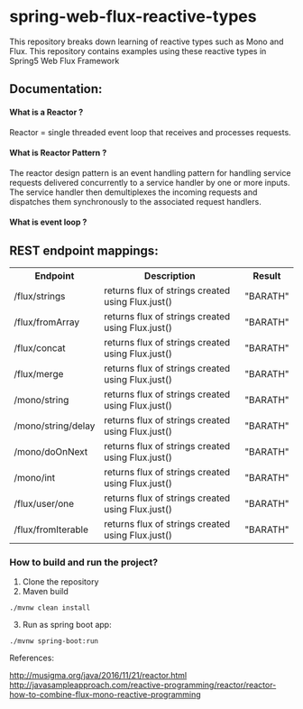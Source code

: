 # spring-web-flux-reactive-types
This repository breaks down learning of reactive types such as Mono and Flux. This repository contains examples using these reactive types in Spring5 Web Flux Framework

## Documentation:

#### What is a Reactor ? 

Reactor = single threaded event loop that receives and processes requests.

#### What is Reactor Pattern ? 

The reactor design pattern is an event handling pattern for handling service requests delivered concurrently to a service handler by one or more inputs. The service handler then demultiplexes the incoming requests and dispatches them synchronously to the associated request handlers.

#### What is event loop ?




## REST endpoint mappings:


<table>
  <tr>
    <th> Endpoint </th>
    <th> Description </th>
    <th> Result </th>
  </tr>
  <tr>
    <td>/flux/strings</td>
    <td>returns flux of strings created using Flux.just()</td>
    <td> "BARATH" </td>   
  </tr>
  <tr>
    <td>/flux/fromArray</td>
    <td>returns flux of strings created using Flux.just()</td>
    <td> "BARATH" </td>
   </tr>
   <tr>
     <td>/flux/concat</td>
      <td>returns flux of strings created using Flux.just()</td>
      <td> "BARATH" </td>
   </tr>
   <tr>  
     <td>/flux/merge</td>
    <td>returns flux of strings created using Flux.just()</td>
    <td> "BARATH" </td>  
   </tr>
   <tr>
     <td>/mono/string</td>
     <td>returns flux of strings created using Flux.just()</td>
     <td> "BARATH" </td>   
   </tr>
   <tr>
    <td>/mono/string/delay</td>
    <td>returns flux of strings created using Flux.just()</td>
    <td> "BARATH" </td>
   
   </tr>
   <tr>
     <td>/mono/doOnNext</td>
    <td>returns flux of strings created using Flux.just()</td>
    <td> "BARATH" </td>   
   </tr>
   <tr>
     <td>/mono/int</td>
     <td>returns flux of strings created using Flux.just()</td>
     <td> "BARATH" </td>   
   </tr>
   <tr>  
    <td>/flux/user/one</td>
    <td>returns flux of strings created using Flux.just()</td>
    <td> "BARATH" </td>
  </tr>
  <tr>
    <td>/flux/fromIterable</td>
    <td>returns flux of strings created using Flux.just()</td>
    <td> "BARATH" </td>
  </tr>
  
  
  

</table>


### How to build and run the project? 

1) Clone the repository
2) Maven build 

```
./mvnw clean install

```

3) Run as spring boot app: 

```
./mvnw spring-boot:run

```

References: 

http://musigma.org/java/2016/11/21/reactor.html
http://javasampleapproach.com/reactive-programming/reactor/reactor-how-to-combine-flux-mono-reactive-programming
